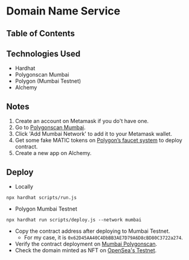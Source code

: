 # Domain Name Service

## Table of Contents

## Technologies Used

- Hardhat
- Polygonscan Mumbai
- Polygon (Mumbai Testnet)
- Alchemy

## Notes

1. Create an account on Metamask if you do't have one.
2. Go to [Polygonscan Mumbai](https://mumbai.polygonscan.com/).
3. Click 'Add Mumbai Network' to add it to your Metamask wallet.
4. Get some fake MATIC tokens on [Polygon’s faucet system](https://faucet.polygon.technology/) to deploy contract.
5. Create a new app on Alchemy.
  
## Deploy

- Locally

```shell
npx hardhat scripts/run.js
```

- Polygon Mumbai Testnet

```shell
npx hardhat run scripts/deploy.js --network mumbai
```

  - Copy the contract address after deploying to Mumbai Testnet.  
    - For my case, it is `0x62D45AA40C4DbBB3AE7D79A6D8cBD80C3722a274`.
  - Verify the contract deployment on [Mumbai Polygonscan](https://mumbai.polygonscan.com/).
  - Check the domain minted as NFT on [OpenSea's Testnet](https://testnets.opensea.io/).
